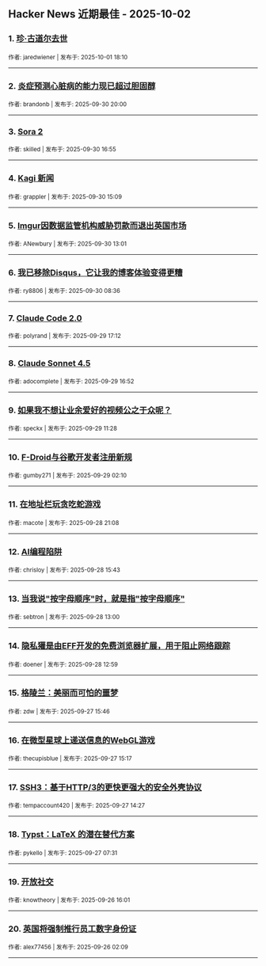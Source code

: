 ## Hacker News 近期最佳 - 2025-10-02


### 1. [珍·古道尔去世](https://news.ycombinator.com/item?id=45441069)

<sub>作者: jaredwiener | 发布于: 2025-10-01 18:10</sub>

---

### 2. [炎症预测心脏病的能力现已超过胆固醇](https://news.ycombinator.com/item?id=45430498)

<sub>作者: brandonb | 发布于: 2025-09-30 20:00</sub>

---

### 3. [Sora 2](https://news.ycombinator.com/item?id=45427982)

<sub>作者: skilled | 发布于: 2025-09-30 16:55</sub>

---

### 4. [Kagi 新闻](https://news.ycombinator.com/item?id=45426490)

<sub>作者: grappler | 发布于: 2025-09-30 15:09</sub>

---

### 5. [Imgur因数据监管机构威胁罚款而退出英国市场](https://news.ycombinator.com/item?id=45424888)

<sub>作者: ANewbury | 发布于: 2025-09-30 13:01</sub>

---

### 6. [我已移除Disqus，它让我的博客体验变得更糟](https://news.ycombinator.com/item?id=45423268)

<sub>作者: ry8806 | 发布于: 2025-09-30 08:36</sub>

---

### 7. [Claude Code 2.0](https://news.ycombinator.com/item?id=45416228)

<sub>作者: polyrand | 发布于: 2025-09-29 17:12</sub>

---

### 8. [Claude Sonnet 4.5](https://news.ycombinator.com/item?id=45415962)

<sub>作者: adocomplete | 发布于: 2025-09-29 16:52</sub>

---

### 9. [如果我不想让业余爱好的视频公之于众呢？](https://news.ycombinator.com/item?id=45412419)

<sub>作者: speckx | 发布于: 2025-09-29 11:28</sub>

---

### 10. [F-Droid与谷歌开发者注册新规](https://news.ycombinator.com/item?id=45409794)

<sub>作者: gumby271 | 发布于: 2025-09-29 02:10</sub>

---

### 11. [在地址栏玩贪吃蛇游戏](https://news.ycombinator.com/item?id=45408021)

<sub>作者: macote | 发布于: 2025-09-28 21:08</sub>

---

### 12. [AI编程陷阱](https://news.ycombinator.com/item?id=45405177)

<sub>作者: chrisloy | 发布于: 2025-09-28 15:43</sub>

---

### 13. [当我说"按字母顺序"时，就是指"按字母顺序"](https://news.ycombinator.com/item?id=45404022)

<sub>作者: sebtron | 发布于: 2025-09-28 13:00</sub>

---

### 14. [隐私獾是由EFF开发的免费浏览器扩展，用于阻止网络跟踪](https://news.ycombinator.com/item?id=45404021)

<sub>作者: doener | 发布于: 2025-09-28 12:59</sub>

---

### 15. [格陵兰：美丽而可怕的噩梦](https://news.ycombinator.com/item?id=45396754)

<sub>作者: zdw | 发布于: 2025-09-27 15:46</sub>

---

### 16. [在微型星球上递送信息的WebGL游戏](https://news.ycombinator.com/item?id=45396441)

<sub>作者: thecupisblue | 发布于: 2025-09-27 15:17</sub>

---

### 17. [SSH3：基于HTTP/3的更快更强大的安全外壳协议](https://news.ycombinator.com/item?id=45395991)

<sub>作者: tempaccount420 | 发布于: 2025-09-27 14:27</sub>

---

### 18. [Typst：LaTeX 的潜在替代方案](https://news.ycombinator.com/item?id=45393842)

<sub>作者: pykello | 发布于: 2025-09-27 07:31</sub>

---

### 19. [开放社交](https://news.ycombinator.com/item?id=45388021)

<sub>作者: knowtheory | 发布于: 2025-09-26 16:01</sub>

---

### 20. [英国将强制推行员工数字身份证](https://news.ycombinator.com/item?id=45381810)

<sub>作者: alex77456 | 发布于: 2025-09-26 02:09</sub>

---
